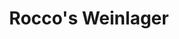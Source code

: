 ---
title: "Rocco's Weinlager"
url: /muenster/roccos-weinlager-an-der-kleimannbruecke/
shop: Wein
---
